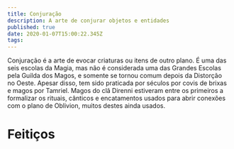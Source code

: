 ```yaml
---
title: Conjuração
description: A arte de conjurar objetos e entidades
published: true
date: 2020-01-07T15:00:22.345Z
tags: 
---
```


Conjuração é a arte de evocar criaturas ou itens de outro plano. É uma das seis escolas da Magia, mas não é considerada uma das Grandes Escolas pela Guilda dos Magos, e somente se tornou comum depois da Distorção no Oeste. Apesar disso, tem sido praticada por séculos por covis de brixas e magos por Tamriel. Magos do clã Direnni estiveram entre os primeiros a formalizar os rituais, cânticos e encatamentos usados para abrir conexões com o plano de Oblivion, muitos destes ainda usados.

# Feitiços